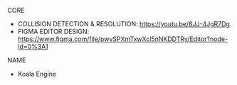 CORE
  - COLLISION DETECTION & RESOLUTION: https://youtu.be/8JJ-4JgR7Dg
  - FIGMA EDITOR DESIGN: https://www.figma.com/file/pwvSPXmTxwXcl5nNKDDTRy/Editor?node-id=0%3A1

NAME
  - Koala Engine